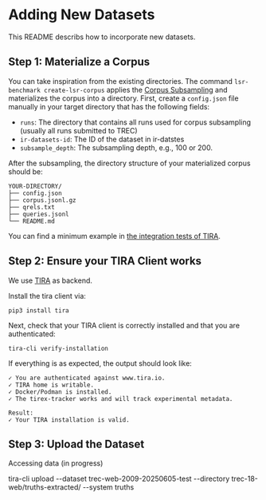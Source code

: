 # Adding New Datasets

This README describs how to incorporate new datasets.

## Step 1: Materialize a Corpus

You can take inspiration from the existing directories. The command `lsr-benchmark create-lsr-corpus` applies the [Corpus Subsampling](https://webis.de/publications.html#froebe_2025c) and materializes the corpus into a directory. First, create a `config.json` file manually in your target directory that has the following fields:

- `runs`: The directory that contains all runs used for corpus subsampling (usually all runs submitted to TREC)
- `ir-datasets-id`: The ID of the dataset in ir-datstes
- `subsample_depth`: The subsampling depth, e.g., 100 or 200.

After the subsampling, the directory structure of your materialized corpus should be:

```
YOUR-DIRECTORY/
├── config.json
├── corpus.jsonl.gz
├── qrels.txt
├── queries.jsonl
└── README.md
```

You can find a minimum example in [the integration tests of TIRA](https://github.com/tira-io/tira/tree/main/python-client/tests/resources/example-datasets/learned-sparse-retrieval).

## Step 2: Ensure your TIRA Client works

We use [TIRA](https://archive.tira.io) as backend.

Install the tira client via:

```
pip3 install tira
```

Next, check that your TIRA client is correctly installed and that you are authenticated:

```
tira-cli verify-installation
```

If everything is as expected, the output should look like:

```
✓ You are authenticated against www.tira.io.
✓ TIRA home is writable.
✓ Docker/Podman is installed.
✓ The tirex-tracker works and will track experimental metadata.

Result:
✓ Your TIRA installation is valid.
```

## Step 3: Upload the Dataset

Accessing data (in progress)


tira-cli upload --dataset trec-web-2009-20250605-test --directory trec-18-web/truths-extracted/ --system truths

